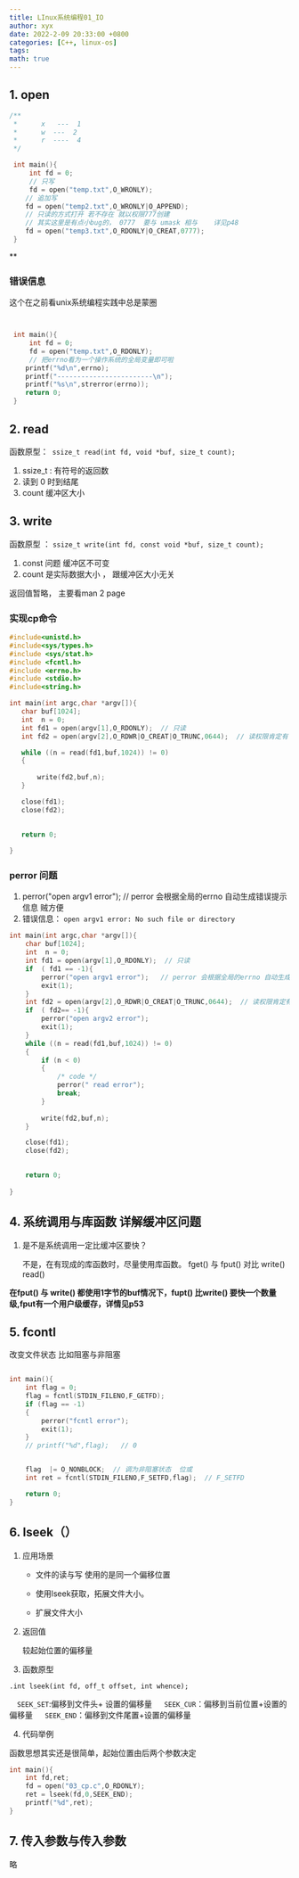 ```yaml
---
title: LInux系统编程01_IO
author: xyx
date: 2022-2-09 20:33:00 +0800
categories: [C++, linux-os]
tags: 
math: true
---
```


## 1. open

```c
/**
 *      x   ---  1
 *      w  ---  2
 *      r  ----  4 
 */

 int main(){
     int fd = 0;
     // 只写
     fd = open("temp.txt",O_WRONLY);
    // 追加写
    fd = open("temp2.txt",O_WRONLY|O_APPEND);
    // 只读的方式打开 若不存在 就以权限777创建
    // 其实这里是有点小bug的， 0777  要与 umask 相与    详见p48
    fd = open("temp3.txt",O_RDONLY|O_CREAT,0777);
 }
```

**

### 错误信息

这个在之前看unix系统编程实践中总是蒙圈

```c


 int main(){
     int fd = 0;
     fd = open("temp.txt",O_RDONLY);
     // 把errno看为一个操作系统的全局变量即可啦
    printf("%d\n",errno);     
    printf("------------------------\n");
    printf("%s\n",strerror(errno));
    return 0;
 }
 ```


## 2. read

 函数原型：` ssize_t read(int fd, void *buf, size_t count);`

 1. ssize_t  : 有符号的返回数
 2. 读到 0 时到结尾
 3. count 缓冲区大小

## 3. write

 函数原型 ： `ssize_t write(int fd, const void *buf, size_t count);`

 1. const 问题  缓冲区不可变
 2. count 是实际数据大小 ， 跟缓冲区大小无关

 返回值暂略， 主要看man 2 page


### 实现cp命令


 ```c
#include<unistd.h>
#include<sys/types.h>
#include <sys/stat.h>
#include <fcntl.h>
#include <errno.h>
#include <stdio.h>
#include<string.h>

int main(int argc,char *argv[]){
    char buf[1024];
    int  n = 0;
    int fd1 = open(argv[1],O_RDONLY);  // 只读
    int fd2 = open(argv[2],O_RDWR|O_CREAT|O_TRUNC,0644);  // 读权限肯定有  如果没有就创建  如果有这个文件 trunc 重写为0

    while ((n = read(fd1,buf,1024)) != 0)
    {
        
        write(fd2,buf,n);
    }

    close(fd1);
    close(fd2);
    

    return 0;
    
}
```

### perror 问题

1.   perror("open argv1 error");   // perror 会根据全局的errno 自动生成错误提示信息 贼方便 
2.  错误信息：  `open argv1 error: No such file or directory`

```c
int main(int argc,char *argv[]){
    char buf[1024];
    int  n = 0;
    int fd1 = open(argv[1],O_RDONLY);  // 只读
    if  ( fd1 == -1){
        perror("open argv1 error");   // perror 会根据全局的errno 自动生成错误提示信息 贼方便
        exit(1);
    }
    int fd2 = open(argv[2],O_RDWR|O_CREAT|O_TRUNC,0644);  // 读权限肯定有  如果没有就创建  如果有这个文件 trunc 重写为0
    if  ( fd2== -1){
        perror("open argv2 error");
        exit(1);
    }
    while ((n = read(fd1,buf,1024)) != 0)
    {
        if (n < 0)
        {
            /* code */
            perror(" read error");
            break;
        }
        
        write(fd2,buf,n);
    }

    close(fd1);
    close(fd2);
    

    return 0;
    
}

```


## 4. 系统调用与库函数   详解缓冲区问题

1. 是不是系统调用一定比缓冲区要快？ 

    不是，在有现成的库函数时，尽量使用库函数。
    fget()  与 fput()  对比 write()  read()

**在fput()    与 write()  都使用1字节的buf情况下，fupt()  比write()  要快一个数量级,fput有一个用户级缓存，详情见p53**


## 5. fcontl

改变文件状态 比如阻塞与非阻塞

```c

int main(){
    int flag = 0;
    flag = fcntl(STDIN_FILENO,F_GETFD);
    if (flag == -1)
    {
        perror("fcntl error");
        exit(1);
    }
    // printf("%d",flag);   // 0


    flag  |= O_NONBLOCK;  // 调为非阻塞状态  位或
    int ret = fcntl(STDIN_FILENO,F_SETFD,flag);  // F_SETFD

    return 0;
}
```


## 6.  lseek（）

1. 应用场景 

    - 文件的读与写 使用的是同一个偏移位置


    - 使用lseek获取，拓展文件大小。

    - 扩展文件大小

2. 返回值 

    较起始位置的偏移量

3.  函数原型

`.int lseek(int fd, off_t offset, int whence);`


　`SEEK_SET`:偏移到文件头+ 设置的偏移量
　 `SEEK_CUR`：偏移到当前位置+设置的偏移量
　 `SEEK_END`：偏移到文件尾置+设置的偏移量

4. 代码举例

函数思想其实还是很简单，起始位置由后两个参数决定

```c
int main(){
    int fd,ret;
    fd = open("03_cp.c",O_RDONLY);
    ret = lseek(fd,0,SEEK_END);
    printf("%d",ret);
}
```

## 7. 传入参数与传入参数

略